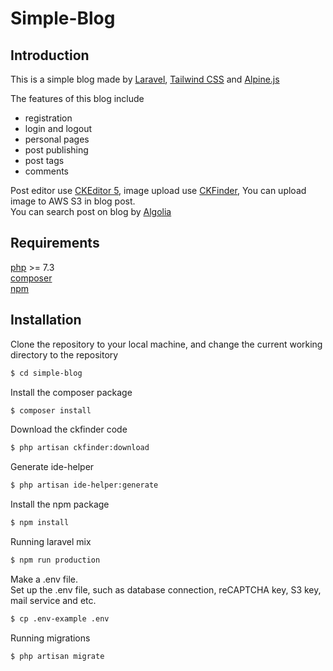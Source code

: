 # Simple-Blog

## Introduction

This is a simple blog made by [Laravel](https://laravel.com/), [Tailwind CSS](https://tailwindcss.com/) and [Alpine.js](https://alpinejs.dev/)

The features of this blog include

-   registration
-   login and logout
-   personal pages
-   post publishing
-   post tags
-   comments

Post editor use [CKEditor 5](https://ckeditor.com/), image upload use [CKFinder](https://ckeditor.com/ckfinder/), You can upload image to AWS S3 in blog post.  
You can search post on blog by [Algolia](https://www.algolia.com/)

## Requirements

[php](https://www.php.net/) >= 7.3  
[composer](https://getcomposer.org/)  
[npm](https://www.npmjs.com/)

## Installation

Clone the repository to your local machine, and change the current working directory to the repository

```sh
$ cd simple-blog
```

Install the composer package

```sh
$ composer install
```

Download the ckfinder code

```sh
$ php artisan ckfinder:download
```

Generate ide-helper

```sh
$ php artisan ide-helper:generate
```

Install the npm package

```sh
$ npm install
```

Running laravel mix

```sh
$ npm run production
```

Make a .env file.  
Set up the .env file, such as database connection, reCAPTCHA key, S3 key, mail service and etc.

```sh
$ cp .env-example .env
```

Running migrations

```sh
$ php artisan migrate
```
